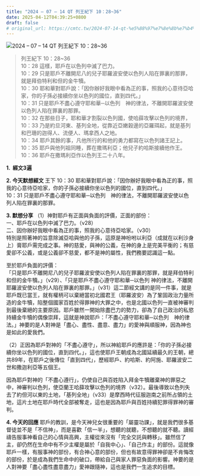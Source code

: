 ```yaml
---
title: "2024 – 07 – 14 QT 列王紀下 10：28~36"
date: 2025-04-12T04:39:25+0800
draft: false
# original_url: https://cmtc.tw/2024-07-14-qt-%e5%88%97%e7%8e%8b%e7%b4%80%e4%b8%8b-10%ef%bc%9a2836
---
```


![2024 – 07 – 14 QT 列王紀下 10：28\~36](/images/qt.jpg  "2024 – 07 – 14 QT 列王紀下 10：28\~36")

> 列王紀下 10：28\~36  
> 10：28 這樣，耶戶在以色列中滅了巴力。  
> 10：29 只是耶戶不離開尼八的兒子耶羅波安使以色列人陷在罪裏的那罪，就是拜伯特利和但的金牛犢。  
> 10：30 耶和華對耶戶說：「因你辦好我眼中看為正的事，照我的心意待亞哈家，你的子孫必接續你坐以色列的國位，直到四代。」  
> 10：31 只是耶戶不盡心遵守耶和華─以色列　神的律法，不離開耶羅波安使以色列人陷在罪裏的那罪。  
> 10：32 在那些日子，耶和華才割裂以色列國，使哈薛攻擊以色列的境界，  
> 10：33 乃是約旦河東、基列全地，從靠近亞嫩穀邊的亞羅珥起，就是基列和巴珊的迦得人、流便人、瑪拿西人之地。  
> 10：34 耶戶其餘的事，凡他所行的和他的勇力都寫在以色列諸王記上。  
> 10：35 耶戶與他列祖同睡，葬在撒瑪利亞；他兒子約哈斯接續他作王。  
> 10：36 耶戶在撒瑪利亞作以色列王二十八年。

**1.  經文3遍**

**2. 今天默想經文**
王下 10：30 耶和華對耶戶說：「因你辦好我眼中看為正的事，照我的心意待亞哈家，你的子孫必接續你坐以色列的國位，直到四代。」  
10：31 只是耶戶不盡心遵守耶和華─以色列　神的律法，不離開耶羅波安使以色列人陷在罪裏的那罪。

**3. 默想分享**
（1）神對耶戶有正面與負面的評價，正面的部份：  
一、耶戶在以色列中滅了巴力。（v28）  
二、因你辦好我眼中看為正的事，照我的心意待亞哈家。（v30）  
特別是照著神的旨意除滅亞哈與他的子孫，這原是神吩咐以利亞（成就在以利沙身上）膏耶戶需完成之事。神的慈愛，與神的公義，在神的身上是完美平衡的；有慈愛卻不公義，或是公義卻不慈愛，都不是神的屬性，我們務要認識這一點。

至於耶戶負面的評價：  
「只是耶戶不離開尼八的兒子耶羅波安使以色列人陷在罪裏的那罪，就是拜伯特利和但的金牛犢。」（v29）、「只是耶戶不盡心遵守耶和華─以色列 神的律法，不離開耶羅波安使以色列人陷在罪裏的那罪。」（v31）這二節經文講的是同一件事，就是耶戶既已當王，就有權柄可以棄絕當初北國君王（耶羅波安）為了鞏固政治力量所造的金牛犢，陷整個國家百姓於得罪神的大罪之中，也是北國以色列一直被神審判到最後棄絕的主要原因。耶戶雖然一開始除盡巴力的勢力，卻為了自己政治的私慾持續金牛犢的偶像崇拜，這就是神說耶戶：「不盡心遵守耶和華─以色列　神的律法。」神要的是人對神是「盡心、盡性、盡意、盡力」的愛神與順服神，因為神也是如此的愛我們。

（2）正因為耶戶對神的「不盡心遵守」，所以神給耶戶的應許是：「你的子孫必接續你坐以色列的國位，直到四代。」，這也使耶戶王朝成為北國延續最久的王朝，總共89年，在耶戶之後傳位「直到四代」，歷經耶戶、約哈斯、約阿施、耶羅波安二世和撒迦利亞等五個王。

因為耶戶對神的「不盡心遵行」，仍使自己與百姓陷入拜金牛犢離棄神的罪惡之中，神審判以色列，使亞蘭王哈薛攻擊以色列的境界（v32）。最後導致以色列失去了約但河以東的土地，「基列全地」（v33）是摩西時代征服迦南之前所占領的土地，這片土地在耶戶時代全部被奪走，這也是因為耶戶與百姓持續犯罪得罪神的審判。

**4. 今天的回應**
耶戶的教訓，是今天神兒女很重要的「屬靈功課」，就是我們很多基督徒並不是「不信神」，而是喜歡「信一半」，想聽的就聽，不想聽的就不聽。讀經禱告服事神看自己的心情與高興，主權從來沒有「完全交託與轉移」。雖然信了主，卻仍然在生命中有不少主權是屬於「自我中心」、「自己作主」的部份。這就像耶戶一樣，有服事神的部份，有合神心意的部份，但也有故意得罪神卻是不肯悔改的部份，於是成為我們生命中的破口，帶給自己與家人罪惡負面的影響。神要的是人對神要「盡心盡性盡意盡力」愛神跟隨神，這也是我們一生追求的目標。
